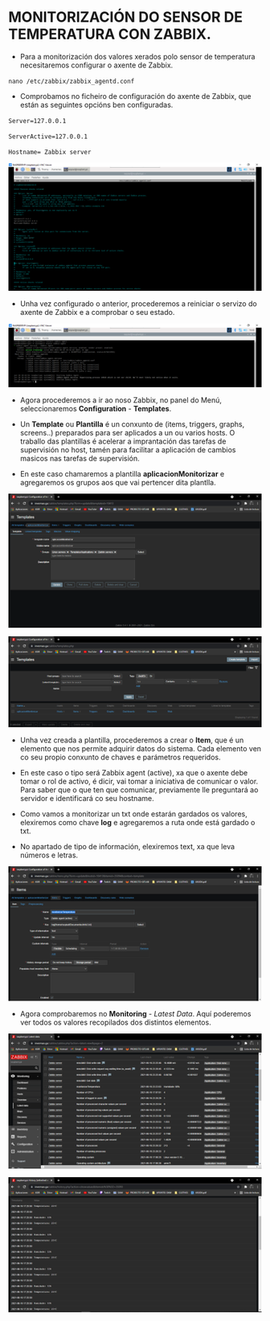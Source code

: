 #	MONITORIZACIÓN DO SENSOR DE TEMPERATURA CON ZABBIX.

- Para a monitorización dos valores xerados polo sensor de temperatura necesitaremos configurar o axente de Zabbix.

`nano /etc/zabbix/zabbix_agentd.conf`

- Comprobamos no ficheiro de configuración do axente de Zabbix, que están as seguintes opcións ben configuradas.

`Server=127.0.0.1` 

`ServerActive=127.0.0.1`

`Hostname= Zabbix server`

![raspi_1](doc/img/imaxes-monitorizacion/moni0.png)


- Unha vez configurado o anterior, procederemos a reiniciar o servizo do axente de Zabbix e a comprobar o seu estado.

![raspi_1](doc/img/imaxes-monitorizacion/moni01.PNG)


- Agora procederemos a ir ao noso Zabbix, no panel do Menú, seleccionaremos **Configuration** - **Templates**.
- Un **Template** ou **Plantilla** é un conxunto de (items, triggers, graphs, screens..) preparados para ser aplicados a un ou varios hosts. O traballo das plantillas é acelerar a imprantación das tarefas de supervisión no host, tamén para facilitar a aplicación de cambios masicos nas tarefas de supervisión.

- En este caso chamaremos a plantilla **aplicacionMonitorizar** e agregaremos os grupos aos que vai pertencer dita plantlla.


![raspi_1](doc/img/imaxes-monitorizacion/moni1.PNG)

![raspi_1](doc/img/imaxes-monitorizacion/moni1.1.PNG)


- Unha vez creada a plantilla, procederemos a crear o **Item**, que é un elemento que nos permite adquirir datos do sistema. Cada elemento ven co seu propio conxunto de chaves e parámetros requeridos.

- En este caso o tipo será Zabbix agent (active), xa que o axente debe tomar o rol de activo, é dicir, vai tomar a iniciativa de comunicar o valor. Para saber que o que ten que comunicar, previamente lle preguntará ao servidor e identificará co seu hostname.

- Como vamos a monitorizar un txt onde estarán gardados os valores, elexiremos como chave **log** e agregaremos a ruta onde está gardado o txt.

- No apartado de tipo de información, elexiremos text, xa que leva números e letras.


![raspi_1](doc/img/imaxes-monitorizacion/moni2.PNG)


- Agora comprobaremos no **Monitoring** - *Latest Data*. Aquí poderemos ver todos os valores recopilados dos distintos elementos.


![raspi_1](doc/img/imaxes-monitorizacion/moni3.PNG)

![raspi_1](doc/img/imaxes-monitorizacion/moni4.PNG)







